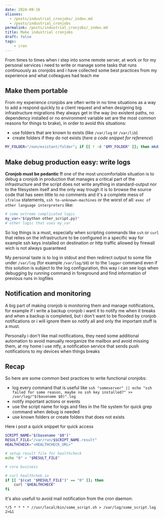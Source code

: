 ```yaml
---
date: 2024-09-16
aliases:
  - /posts/industrial_cronjobs/_index.md
  - /posts/industrial_cronjobs
permalink: /posts/industrial_cronjobs/_index.md
title: Make industrial cronjobs
draft: false
tags:
    - cron
---
```


From times to times when i step into some remote server, at work or for my personal services i need to write or manage some tasks that runs continuously as cronjobs and i have collected some best practices from my experience and what colleagues had teach me

## Make them portable

From my experience cronjobs are often write in no time situations as a way to add a respond quickly to a client request and when designing big infrastructure migrations they always get in the way (no existent paths, no dependency installed or no environment variable set are the most common reasons for things to brake), in order to avoid this situations:

- use folders that are known to exists (like `/var/log` or `/var/lib`)
- create folders if they do not exists (*here a code snippet for reference*)

```bash
MY_FOLDER="/non/existant/folder"; if [[ ! -d "$MY_FOLDER" ]]; then mkdir -p "$MY_FOLDER"; fi
```

## Make debug production easy: write logs

**Cronjob must be pedantic !!** one of the most uncomfortable situation is to debug a cronjob in production that manages a critical part of the infrastructure and the script does not write anything in standard-output nor to the filesystem itself and the only way trough it is to browse the source code that has seen little to no comments and it's a complete mess of `if/else` statements, `ssh to-unknown-machines` or the worst of all: `exec of other language interpreters` like:

```bash
# some extreme complicated logic
my_var="$(python other_script.py)"
# other logic that uses my_var
```

So log things is a must, especially when scripting commands like `ssh` or `curl` that relies on the infrastructure to be configured in a specific way for example ssh keys installed on destination or http traffic allowed by firewall wich is not always guaranteed

My personal taste is to log in stdout and then redirect output to some file under `/var/log` (for example `/var/log/$0`) or to the `logger` command even if this solution is subject to the log configuration, this way i can  see logs when debugging by running command in foreground and find information of previous runs in logfiles

## Notification and monitoring

A big part of making cronjob is monitoring them and manage notifications, for example if i write a backup cronjob i want it to notify me when it breaks and when a backup is completed, but i don't want to be flooded by cronjob notifications or i will ignore them so notify all and only the important stuff is a must.

Personally i don't like mail notifications, they need some additional automation to avoid manually reorganize the mailbox and avoid missing them, at my home i use ntfy, a notification service that sends push notifications to my devices when things breaks

## Recap

So here are some common best practices to write functional cronjobs:

- log every command that is useful like `ssh "someserver" || echo "ssh failed for some reason, maybe no ssh key installed?" >> /var/log/"$(basename $0)".log`
- notify important actions or events
- use the script name for logs and files in the file system for quick grep command when debug is needed
- use known folders or create folders that does not exists

Here i post a quick snippet for quick access

```bash
SCRIPT_NAME="$(basename "$0")"
RESULT_FILE="/var/run/$SCRIPT_NAME.result"
HEALTHCHECK="<HEALTHCHECK_URL>"

# setup result file for healthcheck
echo "0" > "$RESULT_FILE"

# core business

# curl healthchek.io
if [[ "$(cat "$RESULT_FILE")" == "0" ]]; then
    curl "$HEALTHCHECK"
fi
```

it's also usefull to avoid mail notification from the cron daemon:

```cron
*/5 * * * * //usr/local/bin/some_script.sh > /var/log/some_script.log 2>&1
```
